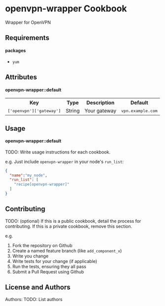 openvpn-wrapper Cookbook
========================

Wrapper for OpenVPN

Requirements
------------
#### packages
- `yum` 

Attributes
----------
#### openvpn-wrapper::default
<table>
  <tr>
    <th>Key</th>
    <th>Type</th>
    <th>Description</th>
    <th>Default</th>
  </tr>
  <tr>
    <td><tt>['openvpn']['gateway']</tt></td>
    <td>String</td>
    <td>Your gateway</td>
    <td><tt>vpn.example.com</tt></td>
  </tr>
</table>

Usage
-----
#### openvpn-wrapper::default
TODO: Write usage instructions for each cookbook.

e.g.
Just include `openvpn-wrapper` in your node's `run_list`:

```json
{
  "name":"my_node",
  "run_list": [
    "recipe[openvpn-wrapper]"
  ]
}
```

Contributing
------------
TODO: (optional) If this is a public cookbook, detail the process for contributing. If this is a private cookbook, remove this section.

e.g.
1. Fork the repository on Github
2. Create a named feature branch (like `add_component_x`)
3. Write you change
4. Write tests for your change (if applicable)
5. Run the tests, ensuring they all pass
6. Submit a Pull Request using Github

License and Authors
-------------------
Authors: TODO: List authors
